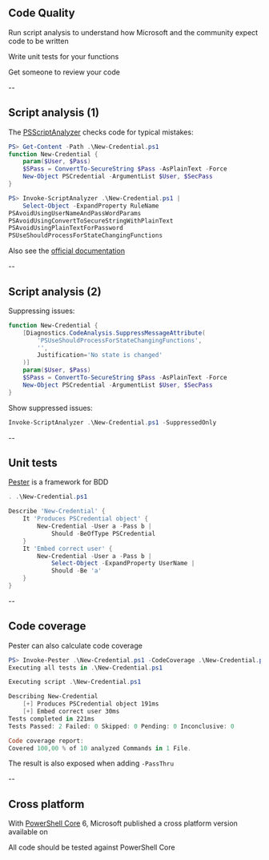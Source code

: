 <!-- .slide: id="code_quality" -->

## Code Quality

Run script analysis to understand how Microsoft and the community expect code to be written

Write unit tests for your functions

Get someone to review your code

--

<!-- .slide: id="script_analysis" -->

## Script analysis (1)

The [PSScriptAnalyzer]() checks code for typical mistakes:

```powershell
PS> Get-Content -Path .\New-Credential.ps1
function New-Credential {
    param($User, $Pass)
    $SPass = ConvertTo-SecureString $Pass -AsPlainText -Force
    New-Object PSCredential -ArgumentList $User, $SecPass
}

PS> Invoke-ScriptAnalyzer .\New-Credential.ps1 |
    Select-Object -ExpandProperty RuleName
PSAvoidUsingUserNameAndPassWordParams
PSAvoidUsingConvertToSecureStringWithPlainText
PSAvoidUsingPlainTextForPassword
PSUseShouldProcessForStateChangingFunctions
```

Also see the [official documentation](https://github.com/PowerShell/PSScriptAnalyzer#usage)

--

## Script analysis (2)

Suppressing issues:

```powershell
function New-Credential {
    [Diagnostics.CodeAnalysis.SuppressMessageAttribute(
        'PSUseShouldProcessForStateChangingFunctions',
        '',
        Justification='No state is changed'
    )]
    param($User, $Pass)
    $SPass = ConvertTo-SecureString $Pass -AsPlainText -Force
    New-Object PSCredential -ArgumentList $User, $SecPass
}
```

Show suppressed issues:

```powershell
Invoke-ScriptAnalyzer .\New-Credential.ps1 -SuppressedOnly
```

--

<!-- .slide: id="unit_tests" -->

## Unit tests

[Pester](https://github.com/pester/Pester/wiki/Pester) is a framework for BDD

```powershell
. .\New-Credential.ps1

Describe 'New-Credential' {
    It 'Produces PSCredential object' {
        New-Credential -User a -Pass b |
            Should -BeOfType PSCredential
    }
    It 'Embed correct user' {
        New-Credential -User a -Pass b |
            Select-Object -ExpandProperty UserName |
            Should -Be 'a'
    }
}
```

--

<!-- .slide: id="code_coverage" -->

## Code coverage

Pester can also calculate code coverage

```powershell
PS> Invoke-Pester .\New-Credential.ps1 -CodeCoverage .\New-Credential.ps1
Executing all tests in .\New-Credential.ps1

Executing script .\New-Credential.ps1

Describing New-Credential
    [+] Produces PSCredential object 191ms
    [+] Embed correct user 30ms
Tests completed in 221ms
Tests Passed: 2 Failed: 0 Skipped: 0 Pending: 0 Inconclusive: 0

Code coverage report:
Covered 100,00 % of 10 analyzed Commands in 1 File.
```

The result is also exposed when adding `-PassThru`

--

<!-- .slide: id="cross_platform" -->

## Cross platform

With [PowerShell Core](https://github.com/Powershell/powershell) 6, Microsoft published a cross platform version available on <i class="fab fa-windows"></i> <i class="fab fa-linux"></i> <i class="fab fa-apple"></i>

All code should be tested against PowerShell Core
